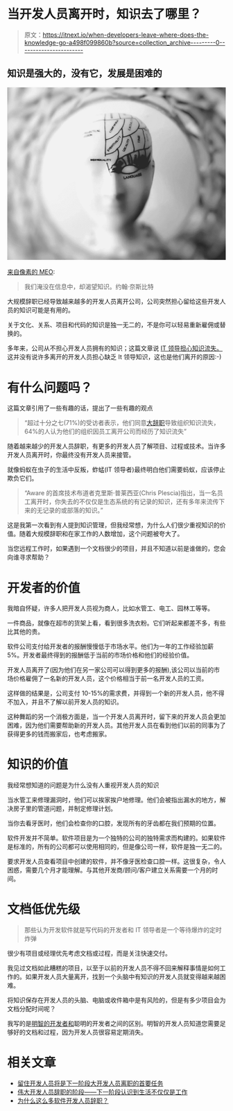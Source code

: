 # 当开发人员离开时，知识去了哪里？

> 原文：<https://itnext.io/when-developers-leave-where-does-the-knowledge-go-a498f099860b?source=collection_archive---------0----------------------->

## 知识是强大的，没有它，发展是困难的

![](img/e518f0884f7b2d14926f9c6eff69c2a8.png)

[来自像素的 MEO](https://www.pexels.com/photo/photo-of-head-bust-print-artwork-724994/):

> 我们淹没在信息中，却渴望知识。约翰·奈斯比特

大规模辞职已经导致越来越多的开发人员离开公司，公司突然担心留给这些开发人员的知识可能是有用的。

关于文化、关系、项目和代码的知识是独一无二的，不是你可以轻易重新雇佣或替换的。

多年来，公司从不担心开发人员拥有的知识；这篇文章说 [IT 领导担心知识流失。](https://www.itprotoday.com/it-operations-and-management/organizational-knowledge-loss-employee-turnover-concerns-it-leaders)这并没有说许多离开的开发人员担心缺乏 It 领导知识，这也是他们离开的原因:-)

# **有什么问题吗？**

这篇文章引用了一些有趣的话，提出了一些有趣的观点

> “超过十分之七(71%)的受访者表示，他们同意[大辞职](https://www.itprotoday.com/careers/great-resignation-does-switching-companies-hurt-it-careers)导致组织知识流失，64%的人认为他们的组织因员工离开公司而经历了知识流失”

随着越来越少的开发人员辞职，有更多的开发人员了解项目、过程或技术。当许多开发人员离开时，你最终没有开发人员来接管。

就像蚂蚁在虫子的生活中反叛，蚱蜢(IT 领导者)最终明白他们需要蚂蚁，应该停止欺负它们。

> “Aware 的首席技术布道者克里斯·普莱西亚(Chris Plescia)指出，当一名员工离开时，你失去的不仅仅是生态系统的有记录的知识，还有多年来流传下来的无记录的或部落的知识。”

这是我第一次看到有人提到知识管理，但我经常想，为什么人们很少重视知识的价值。随着大规模辞职和在家工作的人数增加，这个问题被夸大了。

当您远程工作时，如果遇到一个文档很少的项目，并且不知道以前是谁做的，您会向谁寻求帮助？

# **开发者的价值**

我暗自怀疑，许多人把开发人员视为商人，比如水管工、电工、园林工等等。

一件商品，就像在超市的货架上看，看到很多洗衣粉。它们听起来都差不多，有些比其他的贵。

软件公司支付给开发者的报酬慢慢低于市场水平。他们为一年的工作经验加薪 5%。开发者最终得到的报酬低于当前的市场价格和他们的经验价值。

开发人员离开了(因为他们在另一家公司可以得到更多的报酬),该公司以当前的市场价格雇佣了一名新的开发人员，这个价格相当于前一名开发人员的工资。

这样做的结果是，公司支付 10-15%的需求费，并得到一个新的开发人员，他不得不加入，并且不了解以前开发人员的知识。

这种舞蹈的另一个消极方面是，当一个开发人员离开时，留下来的开发人员会更加困难，因为他们需要帮助新的开发人员。其他开发人员在看到他们以前的同事为了获得更多的钱而搬家后，也考虑搬家。

# **知识的价值**

我经常想知道的问题是为什么没有人重视开发人员的知识

当水管工来修理漏洞时，他们可以挨家挨户地修理。他们会被指出漏水的地方，解决房子里的管道问题，并制定修理计划。

当你去看牙医时，他们会检查你的口腔，发现所有的牙齿都在我们预期的位置。

软件开发并不简单。软件项目是为一个独特的公司的独特需求而构建的。如果软件是标准的，所有的公司都可以使用相同的，但是像公司一样，软件是独一无二的。

要求开发人员查看项目中创建的软件，并不像牙医检查口腔一样。这很复杂，令人困惑，需要几个月才能理解。与其他开发商/顾问/客户建立关系需要一个月的时间。

# **文档低优先级**

> 那些认为开发软件就是写代码的开发者和 IT 领导者是一个等待爆炸的定时炸弹

很少有项目或经理优先考虑文档或过程，而是关注快速交付。

我见过文档如此糟糕的项目，以至于以前的开发人员不得不回来解释事情是如何工作的。如果开发人员大量离开，找到一个头脑中有知识的开发人员就变得越来越困难。

将知识保存在开发人员的头脑、电脑或收件箱中是有风险的，但是有多少项目会为文档分配时间呢？

我写的是[明智的开发者和](/the-difference-between-the-clever-developer-the-wise-developer-a0edd9d8a692)聪明的开发者之间的区别。明智的开发人员知道您需要足够好的文档和过程，因为开发人员很容易定期消失。

# 相关文章

*   [留住开发人员将是下一阶段大开发人员离职的首要任务](https://blog.devgenius.io/keeping-developers-will-be-the-priority-in-great-developer-resignation-next-stage-9dfcdb6e75a4)
*   [伟大开发人员辞职的阶段——下一阶段认识到生活不仅仅是工作](https://blog.devgenius.io/the-stages-of-the-great-developer-resignation-next-stage-realisation-there-is-more-to-life-than-60fdb387ab13)
*   [为什么这么多软件开发人员辞职？](https://javascript.plainenglish.io/why-are-so-many-software-developers-quitting-their-jobs-e5a6c2a8f5ed)